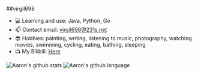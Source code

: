 ##virgil698
- 💻 Learning and use: Java, Python, Go
- 📫 Contact email: virgil698@231s.net
- 😎 Hobbies: painting, writing, listening to music, photography, watching movies, swimming, cycling, eating, bathing, sleeping
- 📺 My Bilibili: [Here](https://space.bilibili.com/401319663)

![Aaron's github stats](https://github-readme-stats.vercel.app/api?username=virgil698&show_icons=true)
![Aaron's github language](https://github-readme-stats.vercel.app/api/top-langs/?username=virgil698&layout=compact)
